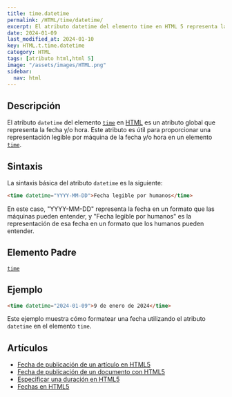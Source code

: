 ```yaml
---
title: time.datetime
permalink: /HTML/time/datetime/
excerpt: El atributo datetime del elemento time en HTML 5 representa la fecha y/o hora en un formato legible por máquina.
date: 2024-01-09
last_modified_at: 2024-01-10
key: HTML.t.time.datetime
category: HTML
tags: [atributo html,html 5]
image: "/assets/images/HTML.png"
sidebar:
  nav: html
---
```


## Descripción


El atributo `datetime` del elemento [`time`](https://www.w3api.com/HTML/time/) en [HTML](https://www.manualweb.net/html/) es un atributo global que representa la fecha y/o hora. Este atributo es útil para proporcionar una representación legible por máquina de la fecha y/o hora en un elemento [`time`](https://www.w3api.com/HTML/time/).


## Sintaxis


La sintaxis básica del atributo `datetime` es la siguiente:


```html
<time datetime="YYYY-MM-DD">Fecha legible por humanos</time>

```


En este caso, "YYYY-MM-DD" representa la fecha en un formato que las máquinas pueden entender, y "Fecha legible por humanos" es la representación de esa fecha en un formato que los humanos pueden entender.


## Elemento Padre


[`time`](https://www.w3api.com/HTML/time/)


## Ejemplo


```html
<time datetime="2024-01-09">9 de enero de 2024</time>
```


Este ejemplo muestra cómo formatear una fecha utilizando el atributo `datetime` en el elemento `time`.


## Artículos

- [Fecha de publicación de un artículo en HTML5](https://lineadecodigo.com/html5/fecha-de-publicacion-de-un-articulo-en-html5/)
- [Fecha de publicación de un documento con HTML5](https://lineadecodigo.com/html5/fecha-de-publicacion-de-un-documento-con-html5/)
- [Especificar una duración en HTML5](https://lineadecodigo.com/html5/especificar-una-duracion-en-html5/)
- [Fechas en HTML5](https://lineadecodigo.com/html5/fechas-en-html5/)
